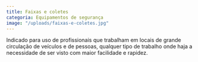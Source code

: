 ```yaml
---
title: Faixas e coletes
categoria: Equipamentos de segurança
image: "/uploads/faixas-e-coletes.jpg"
---
```


Indicado para uso de profissionais que trabalham em locais de grande circulação de veículos e de pessoas, qualquer tipo de trabalho onde haja a necessidade de ser visto com maior facilidade e rapidez.

